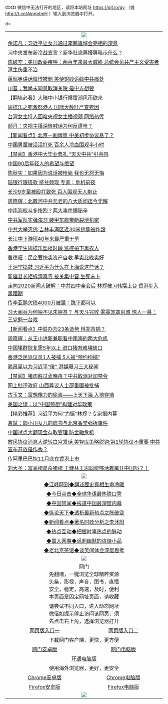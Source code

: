 ↀↀ 微信中无法打开的地区，请将本站网址 https://git.io/gy （或 http://t.cn/AipnotmH ）输入到浏览器中打开。 

 <table>

  <tr>
    <td colspan="2" align=center><img src="https://cdn.jsdelivr.net/gh/gyoupiodf/im1/20190822-2.jpg"></td>
 </tr>
<tr><td colspan="2" align="left"><a href="https://xball.casa/oo.aspx?name=c1056228&key=eqxowaguscvmxdgc&from=gy">余诺凡：习近平让女儿通过李鹏追悼会亮相的深意</a></td></tr>
<tr><td colspan="2" align="left"><a href="https://xball.casa/oo.aspx?name=c1092770&key=eqxowaguscvmxdgc&from=gy">习中央发布新冷战宣言？新华社诡异报导暗示什么？</a></td></tr>
<tr><td colspan="2" align="left"><a href="https://xball.casa/oo.aspx?name=c1092819&key=eqxowaguscvmxdgc&from=gy">陈破空：美国政要疾呼：两百年来最大威胁 总统会见共产主义受害者 港生伤重不治</a></td></tr>
<tr><td colspan="2" align="left"><a href="https://xball.casa/oo.aspx?name=c1092832&key=eqxowaguscvmxdgc&from=gy">蓬佩奥讲话微博被删 美使馆妙语戳中共痛处</a></td></tr>
<tr><td colspan="2" align="left"><a href="https://xball.casa/oo.aspx?name=c1092825&key=eqxowaguscvmxdgc&from=gy">川普：我尚未同意取消关税 是中方想要</a></td></tr>
<tr><td colspan="2" align="left"><a href="https://xball.casa/oo.aspx?name=c1092633&key=eqxowaguscvmxdgc&from=gy">【翻墙必看】大陆中小银行爆雷潮风雨欲来</a></td></tr>
<tr><td colspan="2" align="left"><a href="https://xball.casa/oo.aspx?name=c1092818&key=eqxowaguscvmxdgc&from=gy">周梓乐之死激怒港人 国际大赦吁严查死因</a></td></tr>
<tr><td colspan="2" align="left"><a href="https://xball.casa/oo.aspx?name=c1092629&key=eqxowaguscvmxdgc&from=gy">台湾女主持人回呛央视女主播视频 网络热传</a></td></tr>
<tr><td colspan="2" align="left"><a href="https://xball.casa/oo.aspx?name=c1092840&key=eqxowaguscvmxdgc&from=gy">颜丹：央视主播深情喊话为何反遭呛？</a></td></tr>
<tr><td colspan="2" align="left"><a href="https://xball.casa/oo.aspx?name=c1092844&key=eqxowaguscvmxdgc&from=gy">【新闻看点】北京一厢情愿 中美初步协议悬了？</a></td></tr>
<tr><td colspan="2" align="left"><a href="https://xball.casa/oo.aspx?name=c1092793&key=eqxowaguscvmxdgc&from=gy">中国男童被活活打死 百余人冷血围观半小时</a></td></tr>
<tr><td colspan="2" align="left"><a href="https://xball.casa/oo.aspx?name=c1092847&key=eqxowaguscvmxdgc&from=gy">【禁闻】香港中大毕业典礼 “天灭中共”引共鸣</a></td></tr>
<tr><td colspan="2" align="left"><a href="https://xball.casa/oo.aspx?name=c1092808&key=eqxowaguscvmxdgc&from=gy">中国90后年轻人的希望与绝望</a></td></tr>
<tr><td colspan="2" align="left"><a href="https://xball.casa/oo.aspx?name=c1092834&key=eqxowaguscvmxdgc&from=gy">陈秋实：如果因为说话被枪毙 我也无怨无悔</a></td></tr>
<tr><td colspan="2" align="left"><a href="https://xball.casa/oo.aspx?name=c1092831&key=eqxowaguscvmxdgc&from=gy">陆银行限提款 挤兑频现 专家：危机前夜</a></td></tr>
<tr><td colspan="2" align="left"><a href="https://xball.casa/oo.aspx?name=c1092833&key=eqxowaguscvmxdgc&from=gy">长沙9岁童被殴打致死 百人围观无人制止</a></td></tr>
<tr><td colspan="2" align="left"><a href="https://xball.casa/oo.aspx?name=c1092467&key=eqxowaguscvmxdgc&from=gy">周晓辉：北戴河中共元老的八大质问迄今无解</a></td></tr>
<tr><td colspan="2" align="left"><a href="https://xball.casa/oo.aspx?name=c1092313&key=eqxowaguscvmxdgc&from=gy">中南海权斗多惨烈？两大事件爆秘辛</a></td></tr>
<tr><td colspan="2" align="left"><a href="https://xball.casa/oo.aspx?name=c1092845&key=eqxowaguscvmxdgc&from=gy">中共军队实弹演习 装甲车履带断裂泄机密</a></td></tr>
<tr><td colspan="2" align="left"><a href="https://xball.casa/oo.aspx?name=c1092835&key=eqxowaguscvmxdgc&from=gy">中共大举灭佛 吉林丰满区近30米佛像被炸毁</a></td></tr>
<tr><td colspan="2" align="left"><a href="https://xball.casa/oo.aspx?name=c1092806&key=eqxowaguscvmxdgc&from=gy">长江中下游现40年来最严重干旱</a></td></tr>
<tr><td colspan="2" align="left"><a href="https://xball.casa/oo.aspx?name=c1092602&key=eqxowaguscvmxdgc&from=gy">香港学生周梓乐坠楼时段 监控拍下黑衣人</a></td></tr>
<tr><td colspan="2" align="left"><a href="https://xball.casa/oo.aspx?name=c1092762&key=eqxowaguscvmxdgc&from=gy">曹德旺：民企要快卖资产自救 早卖比晚卖好</a></td></tr>
<tr><td colspan="2" align="left"><a href="https://xball.casa/oo.aspx?name=c1092705&key=eqxowaguscvmxdgc&from=gy">王沪宁捣鼓 习近平为什么在上海说这些话？</a></td></tr>
<tr><td colspan="2" align="left"><a href="https://xball.casa/oo.aspx?name=c1092805&key=eqxowaguscvmxdgc&from=gy">新疆县长拒拆清真寺 被关集中营 生死未卜</a></td></tr>
<tr><td colspan="2" align="left"><a href="https://xball.casa/oo.aspx?name=c1092821&key=eqxowaguscvmxdgc&from=gy">走向2020新闻大破解：中共四中全会后 林郑被习韩摆上台 香港步入黑暗期</a></td></tr>
<tr><td colspan="2" align="left"><a href="https://xball.casa/oo.aspx?name=c1092767&key=eqxowaguscvmxdgc&from=gy">传李亚鹏欠债4000万被逼：跪下都可以</a></td></tr>
<tr><td colspan="2" align="left"><a href="https://xball.casa/oo.aspx?name=c1079709&key=eqxowaguscvmxdgc&from=gy">习大阅兵为何独不见朱镕基？ 与天斗完败 雾霾笼罩京城 惊人一幕：三党魁一台戏</a></td></tr>
<tr><td colspan="2" align="left"><a href="https://xball.casa/oo.aspx?name=c1092841&key=eqxowaguscvmxdgc&from=gy">【新闻看点】中联办为23条造势 林郑背锅？</a></td></tr>
<tr><td colspan="2" align="left"><a href="https://xball.casa/oo.aspx?name=c1092851&key=eqxowaguscvmxdgc&from=gy">周晓辉：从王小洪新兼职看中南海的两大危机</a></td></tr>
<tr><td colspan="2" align="left"><a href="https://xball.casa/oo.aspx?name=c1092839&key=eqxowaguscvmxdgc&from=gy">中国猪群恢复需5年以上 进口猪肉难堵缺口</a></td></tr>
<tr><td colspan="2" align="left"><a href="https://xball.casa/oo.aspx?name=c1092820&key=eqxowaguscvmxdgc&from=gy">香港泛民派议员1人被捕 5人被“预约拘捕”</a></td></tr>
<tr><td colspan="2" align="left"><a href="https://xball.casa/oo.aspx?name=c1074238&key=eqxowaguscvmxdgc&from=gy">赖昌星以为习近平“傻” 港媒曝习三大秘闻</a></td></tr>
<tr><td colspan="2" align="left"><a href="https://xball.casa/oo.aspx?name=c1092852&key=eqxowaguscvmxdgc&from=gy">【禁闻】猪肉胜过孟晚舟？中共取消对加禁令</a></td></tr>
<tr><td colspan="2" align="left"><a href="https://xball.casa/oo.aspx?name=c1092787&key=eqxowaguscvmxdgc&from=gy">网上批评政府 山西异议人士邵重国被批捕</a></td></tr>
<tr><td colspan="2" align="left"><a href="https://xball.casa/oo.aspx?name=c1092842&key=eqxowaguscvmxdgc&from=gy">古玉文：富想像力的偷渡——上天下海 入地穿墙</a></td></tr>
<tr><td colspan="2" align="left"><a href="https://xball.casa/oo.aspx?name=c1092836&key=eqxowaguscvmxdgc&from=gy">美国之误：以“中国预想”构建对华政策</a></td></tr>
<tr><td colspan="2" align="left"><a href="https://xball.casa/oo.aspx?name=c1092779&key=eqxowaguscvmxdgc&from=gy">【精彩推荐】习近平为何“力挺”林郑？专家揭内幕</a></td></tr>
<tr><td colspan="2" align="left"><a href="https://xball.casa/oo.aspx?name=c1092740&key=eqxowaguscvmxdgc&from=gy">袁斌：郭小川女儿的遗书与北京香堂强拆事件</a></td></tr>
<tr><td colspan="2" align="left"><a href="https://xball.casa/oo.aspx?name=c1092794&key=eqxowaguscvmxdgc&from=gy">中国试点大额现金存取管理 防金融危机</a></td></tr>
<tr><td colspan="2" align="left"><a href="https://xball.casa/oo.aspx?name=c1092775&key=eqxowaguscvmxdgc&from=gy">放风协议消息大逆转白宫发话 美智库策略脱钩:第1轮协议不重要 中共宣布开放是作秀？</a></td></tr>
<tr><td colspan="2" align="left"><a href="https://xball.casa/oo.aspx?name=c1092827&key=eqxowaguscvmxdgc&from=gy">传阿里巴巴拟11月底在香港上市</a></td></tr>
<tr><td colspan="2" align="left"><a href="https://xball.casa/oo.aspx?name=c1092478&key=eqxowaguscvmxdgc&from=gy">刘大圣：富豪榜是杀猪榜 王健林王思聪能够活着离开中国吗？！</a></td></tr>
d></tr>

 <tr>
   <td colspan="2" align=center><img src="https://cdn.jsdelivr.net/gh/gyoupiodf/im1/jf-1.jpg"></td>
  </tr>
   <tr>
   <td colspan="2" align=center> 
<a href="https://xball.casa/oo.aspx?name=c922850&key=eqxowaguscvmxdgc&from=gy&tag=9877">◆江峰時刻◆講述歷史真相生命冷暖</a><br/>
    </td>
  </tr>
   <tr>
   <td colspan="2" align=center> 
<a href="https://xball.casa/oo.aspx?name=c816850&key=eqxowaguscvmxdgc&from=gy&tag=9877">◆今日点击◆全球华语最热脱口秀</a><br/>
    </td>
  </tr>
  <tr>
  <td colspan="2" align=center>
<a href="https://xball.casa/oo.aspx?name=c816860&key=eqxowaguscvmxdgc&from=gy&tag=99733110">◆中国禁闻◆报道中国最深度内幕</a><br/>
   </tr>
  <tr>
     <td colspan="2" align=center>
<a href="https://xball.casa/oo.aspx?name=c816855&key=eqxowaguscvmxdgc&from=gy&tag=997110">◆纵论天下◆透析最新热点之陈破空</a><br/>
   </tr>
   <tr>
      <td colspan="2" align=center>
<a href="https://xball.casa/oo.aspx?name=c838308&key=eqxowaguscvmxdgc&from=gy&tag=9973110">◆新闻看点◆著名时政分析之李沐阳</a><br/>
   </tr>
   <tr>
     <td colspan="2" align=center>
<a href="https://xball.casa/oo.aspx?name=c816852&key=eqxowaguscvmxdgc&from=gy&tag=9733110">◆热点互动◆把握时事热点的脉动</a><br/>
   </tr>
   <tr>
      <td colspan="2" align=center>
<a href="https://xball.casa/oo.aspx?name=c816694&key=eqxowaguscvmxdgc&from=gy&tag=93310">◆雷人网事◆讽刺幽默的诙谐小品</a><br/>
   </tr>
   <tr>
    <td colspan="2" align=center>
<a href="https://xball.casa/oo.aspx?name=c816650&key=eqxowaguscvmxdgc&from=gy&tag=9973110">◆老北京茶馆◆谈笑间体会深层思考</a><br/>
   </tr>
 <tr>
    <td colspan="2" align="center"><img src="https://gitlab.com/ogate2/up/raw/master/_/oGate65.jpg"/></td>
  </tr>
  <tr>
    <td colspan="2" align="center">网门<br/>免翻墙，一键浏览全球精粹资源<br/>头条，影视，声音，图书，直播<br/>安全，稳定，高速，及时，便利<br/>本页面是固定网址页面，请收藏</td>
  <tr>
  <tr>
    <td colspan="2" align="center">请尝试不同入口，进入动态网址<br/>微信如提示停止访问该网页，须<br/>先点击右上角，选择浏览器打开</td>
  <tr>
  <tr>
    <td align="center"><a href="https://gl.githack.com/ofile/up/raw/master/showm.htm">网页版入口一</a></td>
    <td align="center"><a href="https://lijcxlvzmlxs.xroot.pw/oo.aspx?key=mvmsehdxxcbsukzw&from=ogHomel">网页版入口二</a></td>
  </tr>
  <tr>
    <td colspan="2" align="center">下载网门客户端，更快，更方便</td>
  <tr>
  <tr>
    <td align="center"><a href="https://gitlab.com/ogate2/up/raw/master/_/oGatea.apk">网门安卓版</a></td>
    <td align="center"><a href="https://gitlab.com/ogate2/up/raw/master/_/oGate.zip">网门电脑版</a></td>
  </tr>
  <tr>
    <td colspan="2" align="center"><a href="https://gitlab.com/ogate2/up/raw/master/_/oPipe.zip">环通电脑版</a></td>
  </tr>
  <tr>
    <td colspan="2" align="center">使用海外浏览器，更好，更安全</td>
  <tr>
  <tr>
    <td align="center"><a href="https://gitlab.com/ogate2/up/raw/master/_/Chrome.apk">Chrome安卓版</a></td>
    <td align="center"><a href="https://gitlab.com/ogate2/up/raw/master/_/Chrome.zip">Chrome电脑版</a></td>
  </tr>
  <tr>
    <td align="center"><a href="https://gitlab.com/ogate2/up/raw/master/_/Firefox.apk">Firefox安卓版</a></td>
    <td align="center"><a href="https://gitlab.com/ogate2/up/raw/master/_/Firefox.zip">Firefox电脑版</a></td>
  </tr>
  <tr>
    <td colspan="2" align="center"><img src="https://gitlab.com/ogate2/up/raw/master/_/oGate640.jpg"/></td>
  </tr>
</table>

